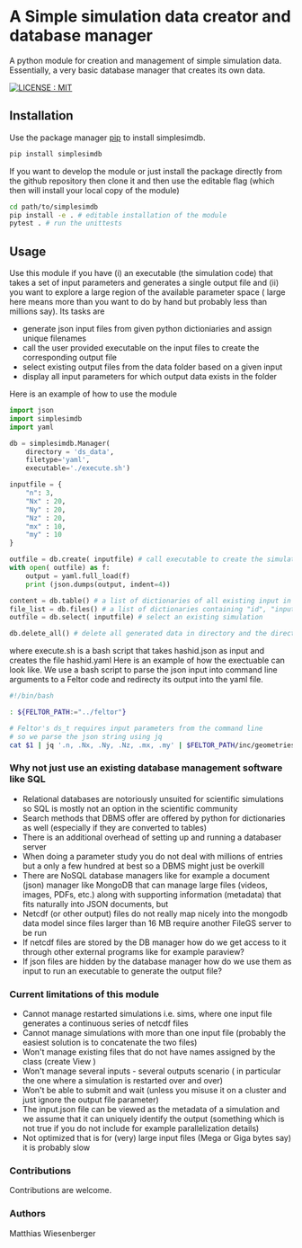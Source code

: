 # A Simple simulation data creator and database manager
A python module for creation and management of simple simulation data.
Essentially, a very basic database manager that creates its own data.


[![LICENSE : MIT](https://img.shields.io/badge/License-MIT-yellow.svg)](https://opensource.org/licenses/MIT)

## Installation
Use the package manager [pip](https://pip.pypa.io/en/stable/) to install simplesimdb.

```bash
pip install simplesimdb
```

If you want to develop the module or just install the package directly from the
github repository then clone it and then use the editable flag (which then
will install your local copy of the module)

```bash
cd path/to/simplesimdb
pip install -e . # editable installation of the module
pytest . # run the unittests
```

## Usage
Use this module if you have (i) an executable (the simulation code) that takes a set of input parameters
and generates a single output file and (ii) you want to explore a large region of the
available parameter space ( large here means more than you want to do by hand
but probably less than millions say).
Its tasks are
 - generate json input files from given python dictioniaries and assign unique
   filenames
 - call the user provided executable on the input files to create the
   corresponding output file
 - select existing output files from the data folder based on a given input
 - display all input parameters for which output data exists in the folder

Here is an example of how to use the module

```python
import json
import simplesimdb
import yaml

db = simplesimdb.Manager(
    directory = 'ds_data',
    filetype='yaml',
    executable='./execute.sh')

inputfile = {
    "n": 3,
    "Nx" : 20,
    "Ny" : 20,
    "Nz" : 20,
    "mx" : 10,
    "my" : 10
}

outfile = db.create( inputfile) # call executable to create the simulation data using inputfile as input
with open( outfile) as f:
    output = yaml.full_load(f)
    print (json.dumps(output, indent=4))

content = db.table() # a list of dictionaries of all existing input in the directory
file_list = db.files() # a list of dictionaries containing "id", "inputfile" and "outputfile" entries.
outfile = db.select( inputfile) # select an existing simulation

db.delete_all() # delete all generated data in directory and the directory itself if empty
```
where execute.sh is a bash script that takes hashid.json as input and creates the file
hashid.yaml
Here is an example of how the exectuable can look like. We use a bash script
to parse the json input into command line arguments to a Feltor code
and redirecty its output into the yaml file.
```bash
#!/bin/bash

: ${FELTOR_PATH:="../feltor"}

# Feltor's ds_t requires input parameters from the command line
# so we parse the json string using jq
cat $1 | jq '.n, .Nx, .Ny, .Nz, .mx, .my' | $FELTOR_PATH/inc/geometries/ds_t > $2
```

### Why not just use an existing database management software like SQL
 - Relational databases are notoriously unsuited for scientific simulations so
   SQL is mostly not an option in the scientific community
 - Search methods that DBMS offer are offered by python for dictionaries as
   well (especially if they are converted to tables)
 - There is an additional overhead of setting up and running a databaser server
 - When doing a parameter study you do not deal with millions of entries but a
   only a few hundred at best so a DBMS might just be overkill
 - There are NoSQL database managers like for example a document (json) manager
   like MongoDB that can  manage large files (videos, images, PDFs, etc.) along
   with supporting information (metadata) that fits naturally into JSON
   documents, but
 - Netcdf (or other output) files do not really map nicely into the mongodb
   data model since files larger than 16 MB require another FileGS server to be
   run
 - If netcdf files are stored by the DB manager how do we get access to it
   through other external programs like for example paraview?
 - If json files are hidden by the database manager how do we use them as input
   to run an executable to generate the output file?

### Current limitations of this module
 - Cannot manage restarted simulations i.e. sims, where one input file
   generates a continuous series of netcdf files
 - Cannot manage simulations with more than one input file (probably the
   easiest solution is to concatenate the two files)
 - Won't manage existing files that do not have names assigned by the class
   (create View )
 - Won't manage several inputs - several outputs scenario ( in particular the
   one where a simulation is restarted over and over)
 - Won't be able to submit and wait (unless you misuse it on a cluster and just
   ignore the output file parameter)
 - The input.json file can be viewed as the metadata of a simulation and we
   assume that it can uniquely identify the output (something which is not true
   if you do not include for example parallelization details)
 - Not optimized that is for (very) large input files (Mega or Giga bytes say) it
   is probably slow

### Contributions
Contributions are welcome.
### Authors
Matthias Wiesenberger

